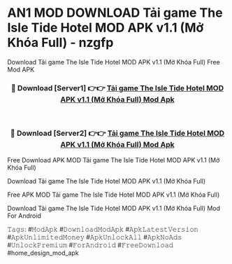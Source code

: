 # AN1 MOD DOWNLOAD Tải game The Isle Tide Hotel MOD APK v1.1 (Mở Khóa Full) - nzgfp
Download Tải game The Isle Tide Hotel MOD APK v1.1 (Mở Khóa Full) Free Mod APK

<div align="center">
<h3>🔴 Download [Server1] 👉👉 <a href="https://apk-comot.site?title=Tải_game_The_Isle_Tide_Hotel_MOD_APK_v1.1_(Mở_Khóa_Full)">Tải game The Isle Tide Hotel MOD APK v1.1 (Mở Khóa Full) Mod Apk</a></h3><br>

<h3>🔴 Download [Server2] 👉👉 <a href="https://apk-comot.site?title=Tải_game_The_Isle_Tide_Hotel_MOD_APK_v1.1_(Mở_Khóa_Full)">Tải game The Isle Tide Hotel MOD APK v1.1 (Mở Khóa Full) Mod Apk</a></h3>
</div>


Free Download APK MOD Tải game The Isle Tide Hotel MOD APK v1.1 (Mở Khóa Full)

Download Tải game The Isle Tide Hotel MOD APK v1.1 (Mở Khóa Full) 

Free APK MOD Tải game The Isle Tide Hotel MOD APK v1.1 (Mở Khóa Full) 

Download Tải game The Isle Tide Hotel MOD APK v1.1 (Mở Khóa Full) Mod For Android

𝚃𝚊𝚐𝚜: #𝙼𝚘𝚍𝙰𝚙𝚔 #𝙳𝚘𝚠𝚗𝚕𝚘𝚊𝚍𝙼𝚘𝚍𝙰𝚙𝚔 #𝙰𝚙𝚔𝙻𝚊𝚝𝚎𝚜𝚝𝚅𝚎𝚛𝚜𝚒𝚘𝚗 #𝙰𝚙𝚔𝚄𝚗𝚕𝚒𝚖𝚒𝚝𝚎𝚍𝙼𝚘𝚗𝚎𝚢 #𝙰𝚙𝚔𝚄𝚗𝚕𝚘𝚌𝚔𝙰𝚕𝚕 #𝙰𝚙𝚔𝙽𝚘𝙰𝚍𝚜 #𝚄𝚗𝚕𝚘𝚌𝚔𝙿𝚛𝚎𝚖𝚒𝚞𝚖 #𝙵𝚘𝚛𝙰𝚗𝚍𝚛𝚘𝚒𝚍 #𝙵𝚛𝚎𝚎𝙳𝚘𝚠𝚗𝚕𝚘𝚊𝚍 #home_design_mod_apk